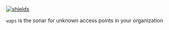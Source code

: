 [![shields](https://img.shields.io/badge/works%20on-openwrt%20%7C%20linux-blue)](https://shields.io)

`waps` is the sonar for unknown access points in your organization
